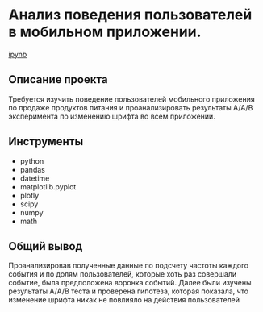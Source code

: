 # Анализ поведения пользователей в мобильном приложении.
[ipynb](https://github.com/Irina-TF/Portfolio/blob/main/Project7/Анализ%20поведения%20пользователей%20в%20мобильном%20приложении.ipynb)

## Описание проекта
Требуется изучить поведение пользователей мобильного приложения по продаже продуктов питания и проанализировать результаты A/A/B эксперимента по изменению шрифта во всем приложении. 

## Инструменты
- python
- pandas
- datetime
- matplotlib.pyplot
- plotly
- scipy
- numpy
- math

## Общий вывод
Проанализировав полученные данные по подсчету частоты каждого события и по долям пользователей, которые хоть раз совершали событие, была предположена воронка событий. Далее были изучены результаты A/A/B теста и проверена гипотеза, которая показала, что изменение шрифта никак не повлияло на действия пользователей 
